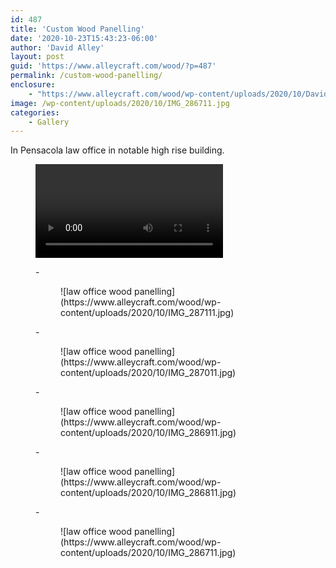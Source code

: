 ```yaml
---
id: 487
title: 'Custom Wood Panelling'
date: '2020-10-23T15:43:23-06:00'
author: 'David Alley'
layout: post
guid: 'https://www.alleycraft.com/wood/?p=487'
permalink: /custom-wood-panelling/
enclosure:
    - "https://www.alleycraft.com/wood/wp-content/uploads/2020/10/David-Alley-Law-Office.mp4\n15455871\nvideo/mp4\n"
image: /wp-content/uploads/2020/10/IMG_286711.jpg
categories:
    - Gallery
---
```


In Pensacola law office in notable high rise building.

<figure class="wp-block-video"><video controls="" src="https://www.alleycraft.com/wood/wp-content/uploads/2020/10/David-Alley-Law-Office.mp4"></video></figure><figure class="wp-block-gallery columns-3 is-cropped">- <figure>![law office wood panelling](https://www.alleycraft.com/wood/wp-content/uploads/2020/10/IMG_287111.jpg)</figure>
- <figure>![law office wood panelling](https://www.alleycraft.com/wood/wp-content/uploads/2020/10/IMG_287011.jpg)</figure>
- <figure>![law office wood panelling](https://www.alleycraft.com/wood/wp-content/uploads/2020/10/IMG_286911.jpg)</figure>
- <figure>![law office wood panelling](https://www.alleycraft.com/wood/wp-content/uploads/2020/10/IMG_286811.jpg)</figure>
- <figure>![law office wood panelling](https://www.alleycraft.com/wood/wp-content/uploads/2020/10/IMG_286711.jpg)</figure>

</figure>
